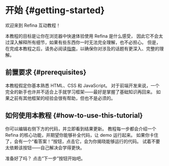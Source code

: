 # 开始 {#getting-started}

欢迎来到 Refina 互动教程！

本教程的目标是让你在浏览器中快速体验使用 Refina 是什么感受， 因此它不会太过深入解释所有细节，如果有些东西你一时无法完全理解，也不必担心。 但是，在完成本教程之后，请务必阅读<a target="_blank" href="../guide/introduction.html">指南</a>，以确保你对涉及的话题有更深入、完整的理解。

## 前置要求 {#prerequisites}

本教程假定你基本熟悉 HTML、CSS 和 JavaScript。 对于前端开发来说，一个完全的新手也许并不适合上手就学习框架——最好是掌握了基础知识再回来。 如果之前有其他框架的经验会很有帮助，但也不是必须的。

## 如何使用本教程 {#how-to-use-this-tutorial}

你可以编辑<span class="wide">右侧</span><span class="narrow">下方</span>的代码，并立即看到结果更新。 教程每一步都会介绍一个 Refina 的核心功能，并期望你能够补全代码，让 demo 运行起来。 如果你卡住了，会有一个“看答案！”按钮，点击它，会为你揭晓能够运行的代码。 试着不要太依赖该按钮——自己解决会学得更快。

准备好了吗？ 点击“下一步”按钮开始吧。
